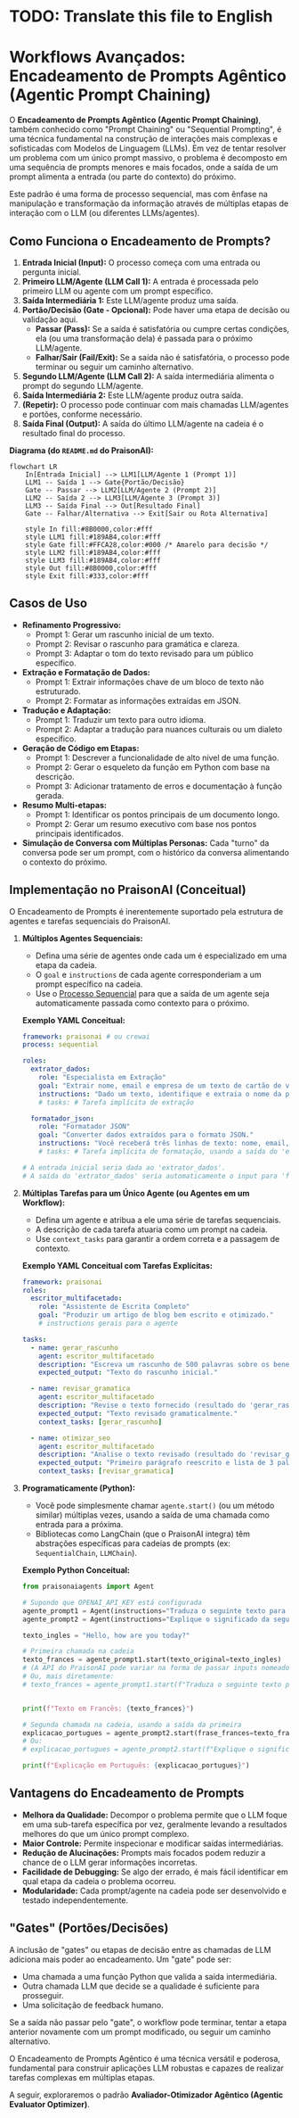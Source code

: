 # TODO: Translate this file to English

# Workflows Avançados: Encadeamento de Prompts Agêntico (Agentic Prompt Chaining)

O **Encadeamento de Prompts Agêntico (Agentic Prompt Chaining)**, também conhecido como "Prompt Chaining" ou "Sequential Prompting", é uma técnica fundamental na construção de interações mais complexas e sofisticadas com Modelos de Linguagem (LLMs). Em vez de tentar resolver um problema com um único prompt massivo, o problema é decomposto em uma sequência de prompts menores e mais focados, onde a saída de um prompt alimenta a entrada (ou parte do contexto) do próximo.

Este padrão é uma forma de processo sequencial, mas com ênfase na manipulação e transformação da informação através de múltiplas etapas de interação com o LLM (ou diferentes LLMs/agentes).

## Como Funciona o Encadeamento de Prompts?

1.  **Entrada Inicial (Input):** O processo começa com uma entrada ou pergunta inicial.
2.  **Primeiro LLM/Agente (LLM Call 1):** A entrada é processada pelo primeiro LLM ou agente com um prompt específico.
3.  **Saída Intermediária 1:** Este LLM/agente produz uma saída.
4.  **Portão/Decisão (Gate - Opcional):** Pode haver uma etapa de decisão ou validação aqui.
    *   **Passar (Pass):** Se a saída é satisfatória ou cumpre certas condições, ela (ou uma transformação dela) é passada para o próximo LLM/agente.
    *   **Falhar/Sair (Fail/Exit):** Se a saída não é satisfatória, o processo pode terminar ou seguir um caminho alternativo.
5.  **Segundo LLM/Agente (LLM Call 2):** A saída intermediária alimenta o prompt do segundo LLM/agente.
6.  **Saída Intermediária 2:** Este LLM/agente produz outra saída.
7.  **(Repetir):** O processo pode continuar com mais chamadas LLM/agentes e portões, conforme necessário.
8.  **Saída Final (Output):** A saída do último LLM/agente na cadeia é o resultado final do processo.

**Diagrama (do `README.md` do PraisonAI):**
```mermaid
flowchart LR
    In[Entrada Inicial] --> LLM1[LLM/Agente 1 (Prompt 1)]
    LLM1 -- Saída 1 --> Gate{Portão/Decisão}
    Gate -- Passar --> LLM2[LLM/Agente 2 (Prompt 2)]
    LLM2 -- Saída 2 --> LLM3[LLM/Agente 3 (Prompt 3)]
    LLM3 -- Saída Final --> Out[Resultado Final]
    Gate -- Falhar/Alternativa --> Exit[Sair ou Rota Alternativa]

    style In fill:#8B0000,color:#fff
    style LLM1 fill:#189AB4,color:#fff
    style Gate fill:#FFCA28,color:#000 /* Amarelo para decisão */
    style LLM2 fill:#189AB4,color:#fff
    style LLM3 fill:#189AB4,color:#fff
    style Out fill:#8B0000,color:#fff
    style Exit fill:#333,color:#fff
```

## Casos de Uso

*   **Refinamento Progressivo:**
    *   Prompt 1: Gerar um rascunho inicial de um texto.
    *   Prompt 2: Revisar o rascunho para gramática e clareza.
    *   Prompt 3: Adaptar o tom do texto revisado para um público específico.
*   **Extração e Formatação de Dados:**
    *   Prompt 1: Extrair informações chave de um bloco de texto não estruturado.
    *   Prompt 2: Formatar as informações extraídas em JSON.
*   **Tradução e Adaptação:**
    *   Prompt 1: Traduzir um texto para outro idioma.
    *   Prompt 2: Adaptar a tradução para nuances culturais ou um dialeto específico.
*   **Geração de Código em Etapas:**
    *   Prompt 1: Descrever a funcionalidade de alto nível de uma função.
    *   Prompt 2: Gerar o esqueleto da função em Python com base na descrição.
    *   Prompt 3: Adicionar tratamento de erros e documentação à função gerada.
*   **Resumo Multi-etapas:**
    *   Prompt 1: Identificar os pontos principais de um documento longo.
    *   Prompt 2: Gerar um resumo executivo com base nos pontos principais identificados.
*   **Simulação de Conversa com Múltiplas Personas:** Cada "turno" da conversa pode ser um prompt, com o histórico da conversa alimentando o contexto do próximo.

## Implementação no PraisonAI (Conceitual)

O Encadeamento de Prompts é inerentemente suportado pela estrutura de agentes e tarefas sequenciais do PraisonAI.

1.  **Múltiplos Agentes Sequenciais:**
    *   Defina uma série de agentes onde cada um é especializado em uma etapa da cadeia.
    *   O `goal` e `instructions` de cada agente corresponderiam a um prompt específico na cadeia.
    *   Use o [Processo Sequencial](./01_processos_colaboracao_agentes.md#1-processo-sequencial-sequential-process) para que a saída de um agente seja automaticamente passada como contexto para o próximo.

    **Exemplo YAML Conceitual:**
    ```yaml
    framework: praisonai # ou crewai
    process: sequential

    roles:
      extrator_dados:
        role: "Especialista em Extração"
        goal: "Extrair nome, email e empresa de um texto de cartão de visita."
        instructions: "Dado um texto, identifique e extraia o nome da pessoa, seu endereço de e-mail e o nome da empresa. Retorne apenas esses três dados, um por linha."
        # tasks: # Tarefa implícita de extração

      formatador_json:
        role: "Formatador JSON"
        goal: "Converter dados extraídos para o formato JSON."
        instructions: "Você receberá três linhas de texto: nome, email, empresa. Transforme essas informações em um objeto JSON com as chaves 'nome', 'email' e 'empresa'."
        # tasks: # Tarefa implícita de formatação, usando a saída do 'extrator_dados' como contexto

    # A entrada inicial seria dada ao 'extrator_dados'.
    # A saída do 'extrator_dados' seria automaticamente o input para 'formatador_json'.
    ```

2.  **Múltiplas Tarefas para um Único Agente (ou Agentes em um Workflow):**
    *   Defina um agente e atribua a ele uma série de tarefas sequenciais.
    *   A descrição de cada tarefa atuaria como um prompt na cadeia.
    *   Use `context_tasks` para garantir a ordem correta e a passagem de contexto.

    **Exemplo YAML Conceitual com Tarefas Explícitas:**
    ```yaml
    framework: praisonai
    roles:
      escritor_multifacetado:
        role: "Assistente de Escrita Completo"
        goal: "Produzir um artigo de blog bem escrito e otimizado."
        # instructions gerais para o agente

    tasks:
      - name: gerar_rascunho
        agent: escritor_multifacetado
        description: "Escreva um rascunho de 500 palavras sobre os benefícios da meditação para a produtividade."
        expected_output: "Texto do rascunho inicial."

      - name: revisar_gramatica
        agent: escritor_multifacetado
        description: "Revise o texto fornecido (resultado do 'gerar_rascunho') para erros de gramática e ortografia. Forneça o texto corrigido."
        expected_output: "Texto revisado gramaticalmente."
        context_tasks: [gerar_rascunho]

      - name: otimizar_seo
        agent: escritor_multifacetado
        description: "Analise o texto revisado (resultado do 'revisar_gramatica') e sugira 3 palavras-chave de SEO para incorporar. Reescreva o primeiro parágrafo para incluir uma delas."
        expected_output: "Primeiro parágrafo reescrito e lista de 3 palavras-chave."
        context_tasks: [revisar_gramatica]
    ```

3.  **Programaticamente (Python):**
    *   Você pode simplesmente chamar `agente.start()` (ou um método similar) múltiplas vezes, usando a saída de uma chamada como entrada para a próxima.
    *   Bibliotecas como LangChain (que o PraisonAI integra) têm abstrações específicas para cadeias de prompts (ex: `SequentialChain`, `LLMChain`).

    **Exemplo Python Conceitual:**
    ```python
    from praisonaiagents import Agent

    # Supondo que OPENAI_API_KEY está configurada
    agente_prompt1 = Agent(instructions="Traduza o seguinte texto para o francês: {texto_original}")
    agente_prompt2 = Agent(instructions="Explique o significado da seguinte frase em francês em uma sentença simples em português: {frase_frances}")

    texto_ingles = "Hello, how are you today?"

    # Primeira chamada na cadeia
    texto_frances = agente_prompt1.start(texto_original=texto_ingles)
    # (A API do PraisonAI pode variar na forma de passar inputs nomeados para o prompt)
    # Ou, mais diretamente:
    # texto_frances = agente_prompt1.start(f"Traduza o seguinte texto para o francês: {texto_ingles}")


    print(f"Texto em Francês: {texto_frances}")

    # Segunda chamada na cadeia, usando a saída da primeira
    explicacao_portugues = agente_prompt2.start(frase_frances=texto_frances)
    # Ou:
    # explicacao_portugues = agente_prompt2.start(f"Explique o significado da seguinte frase em francês em uma sentença simples em português: {texto_frances}")

    print(f"Explicação em Português: {explicacao_portugues}")
    ```

## Vantagens do Encadeamento de Prompts

*   **Melhora da Qualidade:** Decompor o problema permite que o LLM foque em uma sub-tarefa específica por vez, geralmente levando a resultados melhores do que um único prompt complexo.
*   **Maior Controle:** Permite inspecionar e modificar saídas intermediárias.
*   **Redução de Alucinações:** Prompts mais focados podem reduzir a chance de o LLM gerar informações incorretas.
*   **Facilidade de Debugging:** Se algo der errado, é mais fácil identificar em qual etapa da cadeia o problema ocorreu.
*   **Modularidade:** Cada prompt/agente na cadeia pode ser desenvolvido e testado independentemente.

## "Gates" (Portões/Decisões)

A inclusão de "gates" ou etapas de decisão entre as chamadas de LLM adiciona mais poder ao encadeamento. Um "gate" pode ser:
*   Uma chamada a uma função Python que valida a saída intermediária.
*   Outra chamada LLM que decide se a qualidade é suficiente para prosseguir.
*   Uma solicitação de feedback humano.

Se a saída não passar pelo "gate", o workflow pode terminar, tentar a etapa anterior novamente com um prompt modificado, ou seguir um caminho alternativo.

O Encadeamento de Prompts Agêntico é uma técnica versátil e poderosa, fundamental para construir aplicações LLM robustas e capazes de realizar tarefas complexas em múltiplas etapas.

A seguir, exploraremos o padrão **Avaliador-Otimizador Agêntico (Agentic Evaluator Optimizer)**.

